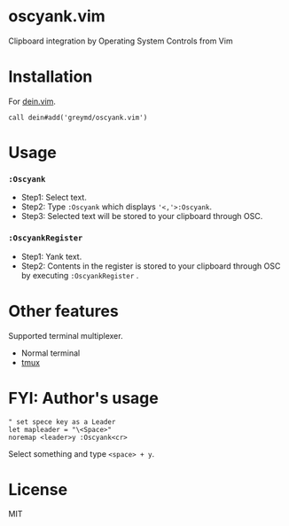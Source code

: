 oscyank.vim
==============

Clipboard integration by Operating System Controls from Vim

Installation
=============

For [dein.vim](https://github.com/Shougo/dein.vim).

```vim
call dein#add('greymd/oscyank.vim')
```

Usage
=============

### `:Oscyank`
* Step1: Select text.
* Step2: Type `:Oscyank` which displays `'<,'>:Oscyank`.
* Step3: Selected text will be stored to your clipboard through OSC.

### `:OscyankRegister`
* Step1: Yank text.
* Step2: Contents in the register is stored to your clipboard through OSC by executing `:OscyankRegister` .

Other features
==============
Supported terminal multiplexer.
* Normal terminal
* [tmux](https://github.com/tmux/tmux/wiki)

FYI: Author's usage
=============

```
" set spece key as a Leader
let mapleader = "\<Space>"
noremap <leader>y :Oscyank<cr>
```

Select something and type `<space> + y`.

License
==============
MIT
